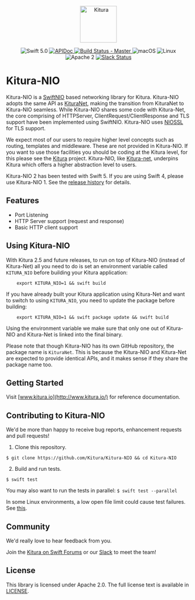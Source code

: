 <p align="center">
<a href="http://kitura.io/">
<img src="https://raw.githubusercontent.com/Kitura/Kitura/master/Sources/Kitura/resources/kitura-bird.svg?sanitize=true" height="100" alt="Kitura">
</a>
</p>


<p align="center">
<img src="https://img.shields.io/badge/Swift-5.0-orange.svg?style=flat" alt="Swift 5.0">
<a href="https://ibm-swift.github.io/Kitura-NIO/index.html">
<img src="https://img.shields.io/badge/apidoc-KituraNIO-1FBCE4.svg?style=flat" alt="APIDoc">
</a>
<a href="https://travis-ci.org/Kitura/Kitura-NIO">
<img src="https://travis-ci.org/Kitura/Kitura-NIO.svg?branch=master" alt="Build Status - Master">
</a>
<img src="https://img.shields.io/badge/os-macOS-green.svg?style=flat" alt="macOS">
<img src="https://img.shields.io/badge/os-linux-green.svg?style=flat" alt="Linux">
<img src="https://img.shields.io/badge/license-Apache2-blue.svg?style=flat" alt="Apache 2">
<a href="http://swift-at-ibm-slack.mybluemix.net/">
<img src="http://swift-at-ibm-slack.mybluemix.net/badge.svg" alt="Slack Status">
</a>
</p>

# Kitura-NIO

Kitura-NIO is a [SwiftNIO](https://github.com/apple/swift-nio) based networking library for Kitura. Kitura-NIO adopts the same API as [KituraNet](https://github.com/Kitura/Kitura-net), making the transition from KituraNet to Kitura-NIO seamless. While Kitura-NIO shares some code with Kitura-Net, the core comprising of HTTPServer, ClientRequest/ClientResponse and TLS support have been implemented using SwiftNIO. Kitura-NIO uses [NIOSSL](https://github.com/apple/swift-nio-ssl) for TLS support.

We expect most of our users to require higher level concepts such as routing, templates and middleware. These are not provided in Kitura-NIO. If you want to use those facilities you should be coding at the Kitura level, for this please see the [Kitura](https://github.com/Kitura/Kitura) project. Kitura-NIO, like  [Kitura-net](https://github.com/Kitura/Kitura-net), underpins Kitura which offers a higher abstraction level to users.

Kitura-NIO 2 has been tested with Swift 5. If you are using Swift 4, please use Kitura-NIO 1. See the [release history](https://github.com/Kitura/Kitura-NIO/releases) for details.

## Features

- Port Listening
- HTTP Server support (request and response)
- Basic HTTP client support

## Using Kitura-NIO

With Kitura 2.5 and future releases, to run on top of Kitura-NIO (instead of Kitura-Net) all you need to do is set an environment variable called `KITURA_NIO` before building your Kitura application:

```shell
    export KITURA_NIO=1 && swift build
```

If you have already built your Kitura application using Kitura-Net and want to switch to using `KITURA_NIO`, you need to update the package before building:

```shell
    export KITURA_NIO=1 && swift package update && swift build
```

Using the environment variable we make sure that only one out of Kitura-NIO and Kitura-Net is linked into the final binary.

Please note that though Kitura-NIO has its own GitHub repository, the package name is `KituraNet`. This is because the Kitura-NIO and Kitura-Net are expected to provide identical APIs, and it makes sense if they share the package name too.


## Getting Started

Visit [www.kitura.io](http://www.kitura.io/) for reference documentation.

## Contributing to Kitura-NIO

We'd be more than happy to receive bug reports, enhancement requests and pull requests!

1. Clone this repository.

`$ git clone https://github.com/Kitura/Kitura-NIO && cd Kitura-NIO`

2. Build and run tests.

`$ swift test`

You may also want to run the tests in parallel:
`$ swift test --parallel`

In some Linux environments, a low open file limit could cause test failures. See [this](https://github.com/Kitura/Kitura-NIO/issues/1).

## Community

We'd really love to hear feedback from you.

Join the [Kitura on Swift Forums](https://forums.swift.org/c/related-projects/kitura) or our [Slack](http://swift-at-ibm-slack.mybluemix.net/) to meet the team!

## License

This library is licensed under Apache 2.0. The full license text is available in [LICENSE](https://github.com/Kitura/Kitura-NIO/blob/master/LICENSE.txt).
